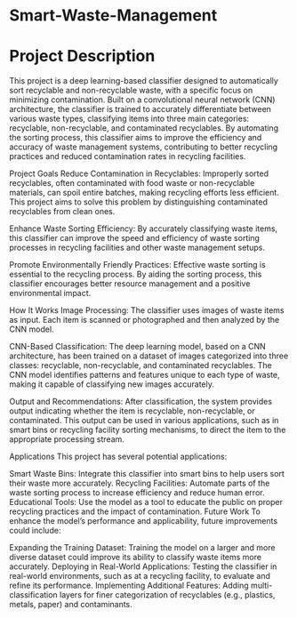 # Smart-Waste-Management
# Project Description
This project is a deep learning-based classifier designed to automatically sort recyclable and non-recyclable waste, with a specific focus on minimizing contamination. Built on a convolutional neural network (CNN) architecture, the classifier is trained to accurately differentiate between various waste types, classifying items into three main categories: recyclable, non-recyclable, and contaminated recyclables. By automating the sorting process, this classifier aims to improve the efficiency and accuracy of waste management systems, contributing to better recycling practices and reduced contamination rates in recycling facilities.

Project Goals
Reduce Contamination in Recyclables: Improperly sorted recyclables, often contaminated with food waste or non-recyclable materials, can spoil entire batches, making recycling efforts less efficient. This project aims to solve this problem by distinguishing contaminated recyclables from clean ones.

Enhance Waste Sorting Efficiency: By accurately classifying waste items, this classifier can improve the speed and efficiency of waste sorting processes in recycling facilities and other waste management setups.

Promote Environmentally Friendly Practices: Effective waste sorting is essential to the recycling process. By aiding the sorting process, this classifier encourages better resource management and a positive environmental impact.

How It Works
Image Processing: The classifier uses images of waste items as input. Each item is scanned or photographed and then analyzed by the CNN model.

CNN-Based Classification: The deep learning model, based on a CNN architecture, has been trained on a dataset of images categorized into three classes: recyclable, non-recyclable, and contaminated recyclables. The CNN model identifies patterns and features unique to each type of waste, making it capable of classifying new images accurately.

Output and Recommendations: After classification, the system provides output indicating whether the item is recyclable, non-recyclable, or contaminated. This output can be used in various applications, such as in smart bins or recycling facility sorting mechanisms, to direct the item to the appropriate processing stream.

Applications
This project has several potential applications:

Smart Waste Bins: Integrate this classifier into smart bins to help users sort their waste more accurately.
Recycling Facilities: Automate parts of the waste sorting process to increase efficiency and reduce human error.
Educational Tools: Use the model as a tool to educate the public on proper recycling practices and the impact of contamination.
Future Work
To enhance the model’s performance and applicability, future improvements could include:

Expanding the Training Dataset: Training the model on a larger and more diverse dataset could improve its ability to classify waste items more accurately.
Deploying in Real-World Applications: Testing the classifier in real-world environments, such as at a recycling facility, to evaluate and refine its performance.
Implementing Additional Features: Adding multi-classification layers for finer categorization of recyclables (e.g., plastics, metals, paper) and contaminants.
